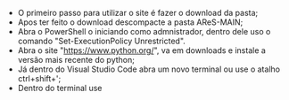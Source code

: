 - O primeiro passo para utilizar o site é fazer o download da pasta;
- Apos ter feito o download descompacte a pasta AReS-MAIN;
- Abra o PowerShell o iniciando como admnistrador, dentro dele uso o comando "Set-ExecutionPolicy Unrestricted".
- Abra o site "https://www.python.org/", va em downloads e instale a versão mais recente do python;
- Já dentro do Visual Studio Code abra um novo terminal ou use o atalho ctrl+shift+';
- Dentro do terminal use 
